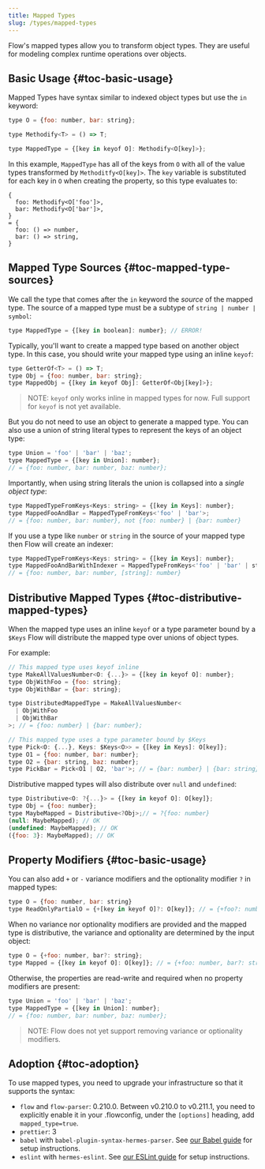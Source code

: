 ```yaml
---
title: Mapped Types
slug: /types/mapped-types
---
```


Flow's mapped types allow you to transform object types. They are useful for modeling complex runtime operations over objects.

## Basic Usage {#toc-basic-usage}

Mapped Types have syntax similar to indexed object types but use the `in` keyword:
```js flow-check
type O = {foo: number, bar: string};

type Methodify<T> = () => T;

type MappedType = {[key in keyof O]: Methodify<O[key]>};
```

In this example, `MappedType` has all of the keys from `O` with all of the value types transformed by
`Methoditfy<O[key]>`. The `key` variable is substituted for each key in `O` when creating the property, so
this type evaluates to:
```
{
  foo: Methodify<O['foo']>,
  bar: Methodify<O['bar']>,
}
= {
  foo: () => number,
  bar: () => string,
}
```

## Mapped Type Sources {#toc-mapped-type-sources}

We call the type that comes after the `in` keyword the *source* of the mapped type. The source of
a mapped type must be a subtype of `string | number | symbol`:
```js flow-check
type MappedType = {[key in boolean]: number}; // ERROR!
```

Typically, you'll want to create a mapped type based on another object type. In this case, you
should write your mapped type using an inline `keyof`:
```js flow-check
type GetterOf<T> = () => T;
type Obj = {foo: number, bar: string};
type MappedObj = {[key in keyof Obj]: GetterOf<Obj[key]>};
```

> NOTE: `keyof` only works inline in mapped types for now. Full support for `keyof` is not yet available.

But you do not need to use an object to generate a mapped type. You can also use a union of string
literal types to represent the keys of an object type:
```js flow-check
type Union = 'foo' | 'bar' | 'baz';
type MappedType = {[key in Union]: number};
// = {foo: number, bar: number, baz: number};
```

Importantly, when using string literals the union is collapsed into a *single object type*:
```js flow-check
type MappedTypeFromKeys<Keys: string> = {[key in Keys]: number};
type MappedFooAndBar = MappedTypeFromKeys<'foo' | 'bar'>;
// = {foo: number, bar: number}, not {foo: number} | {bar: number}
```

If you use a type like `number` or `string` in the source of your mapped type then Flow will create
an indexer:
```js flow-check
type MappedTypeFromKeys<Keys: string> = {[key in Keys]: number};
type MappedFooAndBarWithIndexer = MappedTypeFromKeys<'foo' | 'bar' | string>;
// = {foo: number, bar: number, [string]: number}
```

## Distributive Mapped Types {#toc-distributive-mapped-types}

When the mapped type uses an inline `keyof` or a type parameter bound by a `$Keys`
Flow will distribute the mapped type over unions of object types.

For example:
```js flow-check
// This mapped type uses keyof inline
type MakeAllValuesNumber<O: {...}> = {[key in keyof O]: number};
type ObjWithFoo = {foo: string};
type ObjWithBar = {bar: string};

type DistributedMappedType = MakeAllValuesNumber<
  | ObjWithFoo
  | ObjWithBar
>; // = {foo: number} | {bar: number};

// This mapped type uses a type parameter bound by $Keys
type Pick<O: {...}, Keys: $Keys<O>> = {[key in Keys]: O[key]};
type O1 = {foo: number, bar: number};
type O2 = {bar: string, baz: number};
type PickBar = Pick<O1 | O2, 'bar'>; // = {bar: number} | {bar: string};
```

Distributive mapped types will also distribute over `null` and `undefined`:
```js flow-check
type Distributive<O: ?{...}> = {[key in keyof O]: O[key]};
type Obj = {foo: number};
type MaybeMapped = Distributive<?Obj>;// = ?{foo: number}
(null: MaybeMapped); // OK
(undefined: MaybeMapped); // OK
({foo: 3}: MaybeMapped); // OK
```

## Property Modifiers {#toc-basic-usage}

You can also add `+` or `-` variance modifiers and the optionality modifier `?` in mapped types:
```js flow-check
type O = {foo: number, bar: string}
type ReadOnlyPartialO = {+[key in keyof O]?: O[key]}; // = {+foo?: number, +bar?: string};
```

When no variance nor optionality modifiers are provided and the mapped type is distributive,
the variance and optionality are determined by the input object:
```js flow-check
type O = {+foo: number, bar?: string};
type Mapped = {[key in keyof O]: O[key]}; // = {+foo: number, bar?: string}
```

Otherwise, the properties are read-write and required when no property modifiers are present:
```js flow-check
type Union = 'foo' | 'bar' | 'baz';
type MappedType = {[key in Union]: number};
// = {foo: number, bar: number, baz: number};
```

> NOTE: Flow does not yet support removing variance or optionality modifiers.

## Adoption {#toc-adoption}

To use mapped types, you need to upgrade your infrastructure so that it supports the syntax:

- `flow` and `flow-parser`: 0.210.0. Between v0.210.0 to v0.211.1, you need to explicitly enable it in your .flowconfig, under the `[options]` heading, add `mapped_type=true`.
- `prettier`: 3
- `babel` with `babel-plugin-syntax-hermes-parser`. See [our Babel guide](../../tools/babel/) for setup instructions.
- `eslint` with `hermes-eslint`. See [our ESLint guide](../../tools/eslint/) for setup instructions.
